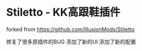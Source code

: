 # Stiletto - KK高跟鞋插件 
forked from https://github.com/IllusionMods/Stiletto

修复了很多原插件的BUG
添加了新的UI
添加了新的配置
